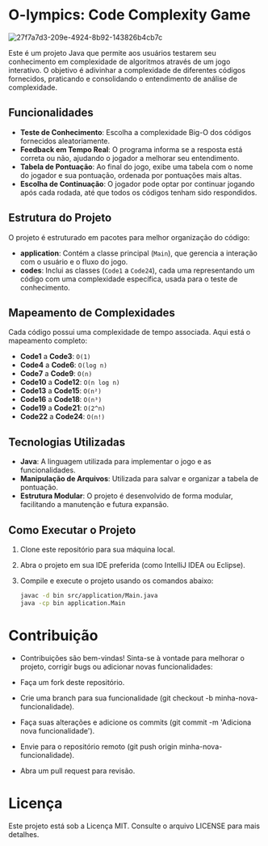 # O-lympics: Code Complexity Game
![27f7a7d3-209e-4924-8b92-143826b4cb7c](https://github.com/user-attachments/assets/bb097bbb-73f0-4843-9b4b-f3163de8456a)

Este é um projeto Java que permite aos usuários testarem seu conhecimento em complexidade de algoritmos através de um jogo interativo. O objetivo é adivinhar a complexidade de diferentes códigos fornecidos, praticando e consolidando o entendimento de análise de complexidade.

## Funcionalidades

- **Teste de Conhecimento**: Escolha a complexidade Big-O dos códigos fornecidos aleatoriamente.
- **Feedback em Tempo Real**: O programa informa se a resposta está correta ou não, ajudando o jogador a melhorar seu entendimento.
- **Tabela de Pontuação**: Ao final do jogo, exibe uma tabela com o nome do jogador e sua pontuação, ordenada por pontuações mais altas.
- **Escolha de Continuação**: O jogador pode optar por continuar jogando após cada rodada, até que todos os códigos tenham sido respondidos.

## Estrutura do Projeto

O projeto é estruturado em pacotes para melhor organização do código:

- **application**: Contém a classe principal (`Main`), que gerencia a interação com o usuário e o fluxo do jogo.
- **codes**: Inclui as classes (`Code1` a `Code24`), cada uma representando um código com uma complexidade específica, usada para o teste de conhecimento.

## Mapeamento de Complexidades

Cada código possui uma complexidade de tempo associada. Aqui está o mapeamento completo:

- **Code1** a **Code3**: `O(1)`
- **Code4** a **Code6**: `O(log n)`
- **Code7** a **Code9**: `O(n)`
- **Code10** a **Code12**: `O(n log n)`
- **Code13** a **Code15**: `O(n²)`
- **Code16** a **Code18**: `O(n³)`
- **Code19** a **Code21**: `O(2^n)`
- **Code22** a **Code24**: `O(n!)`

## Tecnologias Utilizadas

- **Java**: A linguagem utilizada para implementar o jogo e as funcionalidades.
- **Manipulação de Arquivos**: Utilizada para salvar e organizar a tabela de pontuação.
- **Estrutura Modular**: O projeto é desenvolvido de forma modular, facilitando a manutenção e futura expansão.

## Como Executar o Projeto

1. Clone este repositório para sua máquina local.
2. Abra o projeto em sua IDE preferida (como IntelliJ IDEA ou Eclipse).
3. Compile e execute o projeto usando os comandos abaixo:

   ```bash
   javac -d bin src/application/Main.java
   java -cp bin application.Main
   
# Contribuição
- Contribuições são bem-vindas! Sinta-se à vontade para melhorar o projeto, corrigir bugs ou adicionar novas funcionalidades:

- Faça um fork deste repositório.
- Crie uma branch para sua funcionalidade (git checkout -b minha-nova-funcionalidade).
- Faça suas alterações e adicione os commits (git commit -m 'Adiciona nova funcionalidade').
- Envie para o repositório remoto (git push origin minha-nova-funcionalidade).
- Abra um pull request para revisão.
  
# Licença
Este projeto está sob a Licença MIT. Consulte o arquivo LICENSE para mais detalhes.
